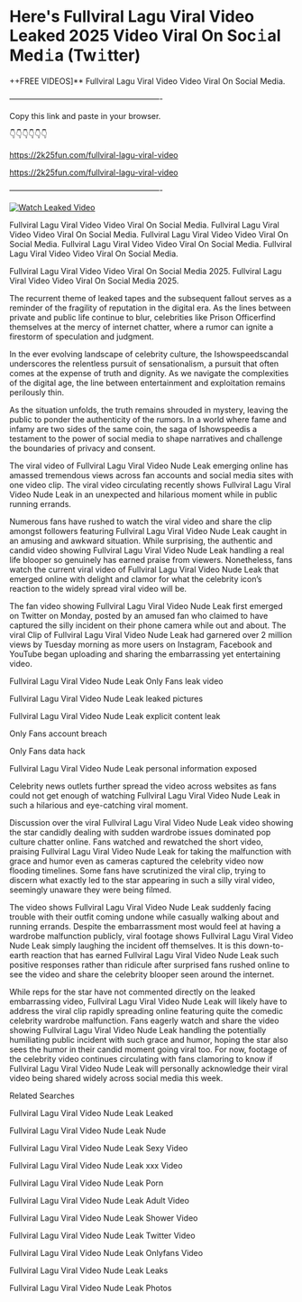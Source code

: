 # Here's Fullviral Lagu Viral Video Leaked 2025 Video Viral On Soc𝚒al Med𝚒a (Tw𝚒tter)

++FREE VIDEOS]** Fullviral Lagu Viral Video Video Viral On Social Media.

———————————————————-

Copy this link and paste in your browser.

👇👇👇👇👇👇

https://2k25fun.com/fullviral-lagu-viral-video

https://2k25fun.com/fullviral-lagu-viral-video

———————————————————-

[![Watch Leaked Video](https://miro.medium.com/v2/resize:fit:828/format:webp/1*cilzJN44JGOrTw9NJCrNHA.gif "Watch Leaked Video")](https://2k25fun.com/fullviral-lagu-viral-video)

Fullviral Lagu Viral Video Video Viral On Social Media. Fullviral Lagu Viral Video Video Viral On Social Media. Fullviral Lagu Viral Video Video Viral On Social Media. Fullviral Lagu Viral Video Video Viral On Social Media. Fullviral Lagu Viral Video Video Viral On Social Media.

Fullviral Lagu Viral Video Video Viral On Social Media 2025. Fullviral Lagu Viral Video Video Viral On Social Media 2025.

The recurrent theme of leaked tapes and the subsequent fallout serves as a reminder of the fragility of reputation in the digital era. As the lines between private and public life continue to blur, celebrities like Prison Officerfind themselves at the mercy of internet chatter, where a rumor can ignite a firestorm of speculation and judgment.

In the ever evolving landscape of celebrity culture, the Ishowspeedscandal underscores the relentless pursuit of sensationalism, a pursuit that often comes at the expense of truth and dignity. As we navigate the complexities of the digital age, the line between entertainment and exploitation remains perilously thin.

As the situation unfolds, the truth remains shrouded in mystery, leaving the public to ponder the authenticity of the rumors. In a world where fame and infamy are two sides of the same coin, the saga of Ishowspeedis a testament to the power of social media to shape narratives and challenge the boundaries of privacy and consent.

The viral video of Fullviral Lagu Viral Video Nude Leak emerging online has amassed tremendous views across fan accounts and social media sites with one video clip. The viral video circulating recently shows Fullviral Lagu Viral Video Nude Leak in an unexpected and hilarious moment while in public running errands.

Numerous fans have rushed to watch the viral video and share the clip amongst followers featuring Fullviral Lagu Viral Video Nude Leak caught in an amusing and awkward situation. While surprising, the authentic and candid video showing Fullviral Lagu Viral Video Nude Leak handling a real life blooper so genuinely has earned praise from viewers. Nonetheless, fans watch the current viral video of Fullviral Lagu Viral Video Nude Leak that emerged online with delight and clamor for what the celebrity icon’s reaction to the widely spread viral video will be.

The fan video showing Fullviral Lagu Viral Video Nude Leak first emerged on Twitter on Monday, posted by an amused fan who claimed to have captured the silly incident on their phone camera while out and about. The viral Clip of Fullviral Lagu Viral Video Nude Leak had garnered over 2 million views by Tuesday morning as more users on Instagram, Facebook and YouTube began uploading and sharing the embarrassing yet entertaining video.

Fullviral Lagu Viral Video Nude Leak Only Fans leak video

Fullviral Lagu Viral Video Nude Leak leaked pictures

Fullviral Lagu Viral Video Nude Leak explicit content leak

Only Fans account breach

Only Fans data hack

Fullviral Lagu Viral Video Nude Leak personal information exposed

Celebrity news outlets further spread the video across websites as fans could not get enough of watching Fullviral Lagu Viral Video Nude Leak in such a hilarious and eye-catching viral moment.

Discussion over the viral Fullviral Lagu Viral Video Nude Leak video showing the star candidly dealing with sudden wardrobe issues dominated pop culture chatter online. Fans watched and rewatched the short video, praising Fullviral Lagu Viral Video Nude Leak for taking the malfunction with grace and humor even as cameras captured the celebrity video now flooding timelines. Some fans have scrutinized the viral clip, trying to discern what exactly led to the star appearing in such a silly viral video, seemingly unaware they were being filmed.

The video shows Fullviral Lagu Viral Video Nude Leak suddenly facing trouble with their outfit coming undone while casually walking about and running errands. Despite the embarrassment most would feel at having a wardrobe malfunction publicly, viral footage shows Fullviral Lagu Viral Video Nude Leak simply laughing the incident off themselves. It is this down-to-earth reaction that has earned Fullviral Lagu Viral Video Nude Leak such positive responses rather than ridicule after surprised fans rushed online to see the video and share the celebrity blooper seen around the internet.

While reps for the star have not commented directly on the leaked embarrassing video, Fullviral Lagu Viral Video Nude Leak will likely have to address the viral clip rapidly spreading online featuring quite the comedic celebrity wardrobe malfunction. Fans eagerly watch and share the video showing Fullviral Lagu Viral Video Nude Leak handling the potentially humiliating public incident with such grace and humor, hoping the star also sees the humor in their candid moment going viral too. For now, footage of the celebrity video continues circulating with fans clamoring to know if Fullviral Lagu Viral Video Nude Leak will personally acknowledge their viral video being shared widely across social media this week.

Related Searches

Fullviral Lagu Viral Video Nude Leak Leaked

Fullviral Lagu Viral Video Nude Leak Nude

Fullviral Lagu Viral Video Nude Leak Sexy Video

Fullviral Lagu Viral Video Nude Leak xxx Video

Fullviral Lagu Viral Video Nude Leak Porn

Fullviral Lagu Viral Video Nude Leak Adult Video

Fullviral Lagu Viral Video Nude Leak Shower Video

Fullviral Lagu Viral Video Nude Leak Twitter Video

Fullviral Lagu Viral Video Nude Leak Onlyfans Video

Fullviral Lagu Viral Video Nude Leak Leaks

Fullviral Lagu Viral Video Nude Leak Photos